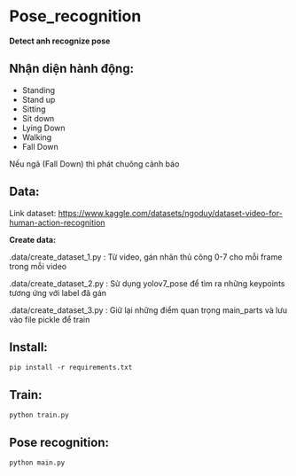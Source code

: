 # Pose_recognition
**Detect anh recognize pose**

## Nhận diện hành động:
+ Standing
+ Stand up
+ Sitting
+ Sit down
+ Lying Down
+ Walking
+ Fall Down

Nếu ngã (Fall Down) thì phát chuông cảnh báo



## Data:
Link dataset: https://www.kaggle.com/datasets/ngoduy/dataset-video-for-human-action-recognition


**Create data:**

.data/create_dataset_1.py : Từ video, gán nhãn thủ công 0-7 cho mỗi frame trong mỗi video

.data/create_dataset_2.py : Sử dụng yolov7_pose để tìm ra những keypoints tương ứng với label đã gán

.data/create_dataset_3.py : Giữ lại những điểm quan trọng main_parts và lưu vào file pickle để train



## Install:
```
pip install -r requirements.txt
```

## Train:
```
python train.py
```

## Pose recognition:
```
python main.py
```


